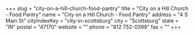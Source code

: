 +++
slug = "city-on-a-hill-church-food-pantry"
title = "City on a Hill Church - Food Pantry"
name = "City on a Hill Church - Food Pantry"
address = "4 S Main St"
cityIndexKey = "city-in-scottsburg"
city = "Scottsburg"
state = "IN"
postal = "47170"
website = ""
phone = "812 752-0399"
fax = ""
+++
